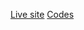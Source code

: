 <a href='https://smoky-tyres.web.app/'>Live site</a>
<a href='https://github.com/Xoaib007/Smoky-Tyres'>Codes</a>
